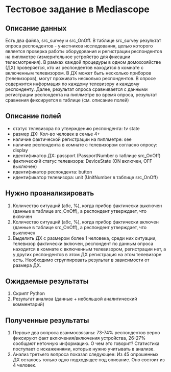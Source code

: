 # Тестовое задание в Mediascope

## Описание данных
Есть два файла, src_survey и src_OnOff. 
В таблице src_survey результат опроса респондентов - участников исследования, целью которого является проверка работы оборудования и регистрации респондентов на пиплметре (измерительное устройство для фиксации телесмотрения). 
В рамках каждой процедуры в одном домохозяйстве (ДХ) проверяется, кто из респондентов находится в комнате с включенным телевизором. В ДХ может быть несколько приборов (телевизоров), могут проживать несколько респондентов. В опросе содержится информация по каждому телевизору и каждому респонденту. Далее, результат опроса сравнивается с данными регистрации респондента на пиплметре во время опроса, результат сравнения фиксируется в таблице (см. описание полей)   

## Описание полей
- статус телевизора по утверждению респондента: tv state
- размер ДХ: Кол-во человек в семье 4+
- наличие фактической регистрации на пиплметре: see
- наличие респондента в комнате с телевизором согласно опросу: display 
- идентификатор ДХ: passport (PassportNumber в таблице src_OnOff)
- фактический статус телевизора: DeviceState (ON включен, OFF выключен)
- идентификатор респондента: button
- идентификатор телевизора: unit (UnitNumber в таблице src_OnOff)

## Нужно проанализировать
1.	Количество ситуаций (абс, %), когда прибор фактически выключен (данные в таблице src_OnOff), а респондент утверждает, что включен
2.	Количество ситуаций (абс, %), когда прибор фактически включен (данные в таблице src_OnOff), а респондент утверждает, что выключен
3.	Выделить ДХ с размером более 1 человека, среди них ситуации, телевизор фактически включен, респондент по данным опроса находится в комнате с включенным телевизором, регистрации нет, а у других респондентов в этом ДХ регистрация на этом телевизоре есть. Необходимо сгруппировать результат в зависимости от размера ДХ. 

## Ожидаемые результаты
1.	Скрипт Python
2.	Результат анализа (данные + небольшой аналитический комментарий)

## Полученные результаты
1. Первые два вопроса взаимосвязаны: 73-74% респондентов верно фиксируют факт включения/включения устройства, 26-27% сообщают неточную информацию.
О чем это говорит? Статистика поступает с искажениями, которые нужно учитывать в анализе.
2. Анализ третьего вопроса показал следующее: Из 45 опрошенных ДХ осталось только одно подходящее под описание. Оно состоит из 4 человек.